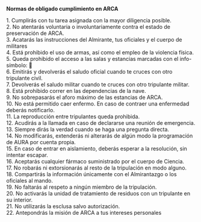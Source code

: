 **Normas de obligado cumplimiento en ARCA**

  1\. Cumplirás con tu tarea asignada con la mayor diligencia posible\.\
  2\. No atentarás voluntaria o involuntariamente contra el estado de preservación de ARCA\.\
  3\. Acatarás las instrucciones del Almirante, tus oficiales y el cuerpo de militares\
  4\. Está prohibido el uso de armas, así como el empleo de la violencia física\.\
  5\. Queda prohibido el acceso a las salas y estancias marcadas con el info\-símbolo: 🚫\
  6\. Emitirás y devolverás el saludo oficial cuando te cruces con otro tripulante civil\.\
  7\. Devolverás el saludo militar cuando te cruces con otro tripulante militar\.\
  8\. Está prohibido correr en las dependencias de la nave\.\
  9\. No sobrepasarás el aforo máximo de las estancias de ARCA\.\
  10\. No está permitido caer enfermo\. En caso de contraer una enfermedad deberás notificarlo\.\
  11\. La reproducción entre tripulantes queda prohibida\.\
  12\. Acudirás a la llamada en caso de declararse una reunión de emergencia\.\
  13\. Siempre dirás la verdad cuando se haga una pregunta directa\.\
  14\. No modificarás, extenderás ni alterarás de algún modo la programación de AURA por cuenta propia\.\
  15\. En caso de entrar en aislamiento, deberás esperar a la resolución, sin intentar escapar\.\
  16\. Aceptarás cualquier fármaco suministrado por el cuerpo de Ciencia\.\
  17\. No robarás ni extorsionarás al resto de la tripulación en modo alguno\.\
  18\. Compartirás la información únicamente con el Almirantazgo o los oficiales al mando\.\
  19\. No faltarás al respeto a ningún miembro de la tripulación\.\
  20\. No activarás la unidad de tratamiento de residuos con un tripulante en su interior\.\
  21\. No utilizarás la esclusa salvo autorización\.\
  22\. Antepondrás la misión de ARCA a tus intereses personales
